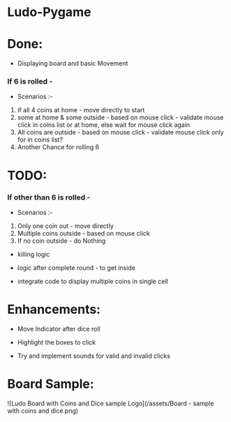 # Ludo-Pygame

# Done:

* Displaying board and basic Movement

### If 6 is rolled - 
* Scenarios :- 
1. if all 4 coins at home - move directly to start
1. some at home & some outside - based on mouse click - validate mouse click in coins list or at home, else wait for mouse click again
1. All coins are outside - based on mouse click - validate mouse click only for in coins list?
1. Another Chance for rolling 6

# TODO:

### If other than 6 is rolled - 
* Scenarios :-
1. Only one coin out - move directly
1. Multiple coins outside - based on mouse click
1. If no coin outside - do Nothing
                
* killing logic

* logic after complete round - to get inside

* integrate code to display multiple coins in single cell

# Enhancements:

* Move Indicator after dice roll

* Highlight the boxes to click

* Try and implement sounds for valid and invalid clicks

# Board Sample:
![Ludo Board with Coins and Dice sample Logo](/assets/Board - sample with coins and dice.png)